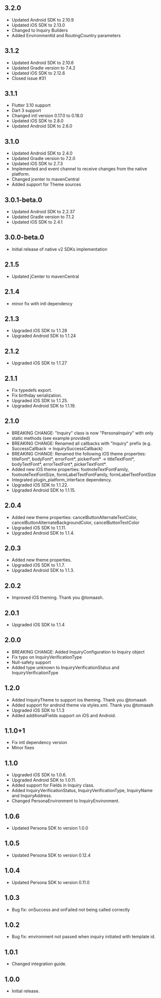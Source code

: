 ## 3.2.0

* Updated Android SDK to 2.10.9
* Updated iOS SDK to 2.13.0
* Changed to Inquiry Builders
* Added EnvironmentId and RoutingCountry parameters

## 3.1.2

* Updated Android SDK to 2.10.6
* Updated Gradle version to 7.4.2 
* Updated iOS SDK to 2.12.6
* Closed issue #31

## 3.1.1

* Flutter 3.10 support
* Dart 3 support
* Changed intl version 0.17.0 to 0.18.0
* Updated iOS SDK to 2.8.0
* Updated Android SDK to 2.6.0

## 3.1.0

* Updated Android SDK to 2.4.0
* Updated Gradle version to 7.2.0
* Updated iOS SDK to 2.7.3
* Implemented and event channel to receive changes from the native platform.
* Changed jcenter to mavenCentral
* Added support for Theme sources

## 3.0.1-beta.0

* Updated Android SDK to 2.2.37
* Updated Gradle version to 7.1.2
* Updated iOS SDK to 2.4.1

## 3.0.0-beta.0

* Initial release of native v2 SDKs implementation

## 2.1.5

* Updated jCenter to mavenCentral

## 2.1.4

* minor fix with intl dependency

## 2.1.3

* Upgraded iOS SDK to 1.1.28
* Upgraded Android SDK to 1.1.24

## 2.1.2

* Upgraded iOS SDK to 1.1.27

## 2.1.1

* Fix typedefs export.
* Fix birthday serialization.
* Upgraded iOS SDK to 1.1.25.
* Upgraded Android SDK to 1.1.19.

## 2.1.0

* BREAKING CHANGE: "Inquiry" class is now "PersonaInquiry" with only static methods (see example provided)
* BREAKING CHANGE: Renamed all callbacks with "Inquiry" prefix (e.g. SuccessCallback -> InquirySuccessCallback)
* BREAKING CHANGE: Renamed the following iOS theme properties: titleFont*, bodyFont*, errorFont*, pickerFont* -> titleTextFont*, bodyTextFont*, errorTextFont*, pickerTextFont*.
* Added new iOS theme properties: footnoteTextFontFamily, footnoteTextFontSize, formLabelTextFontFamily, formLabelTextFontSize
* Integrated plugin_platform_interface dependency.
* Upgraded iOS SDK to 1.1.22.
* Upgraded Android SDK to 1.1.15.

## 2.0.4

* Added new theme properties: cancelButtonAlternateTextColor, cancelButtonAlternateBackgroundColor, cancelButtonTextColor
* Upgraded iOS SDK to 1.1.11.
* Upgraded Android SDK to 1.1.4.

## 2.0.3

* Added new theme properties.
* Upgraded iOS SDK to 1.1.7.
* Upgraded Android SDK to 1.1.3.

## 2.0.2

* Improved iOS theming. Thank you @tomaash.

## 2.0.1

* Upgraded iOS SDK to 1.1.4
 
## 2.0.0

* BREAKING CHANGE: Added InquiryConfiguration to Inquiry object
* Fix typo on InquiryVerificationType 
* Null-safety support
* Added type unknown to InquiryVerificationStatus and InquiryVerificationType

## 1.2.0

* Added InquiryTheme to support ios theming. Thank you @tomaash
* Added support for android theme via styles.xml. Thank you @tomaash
* Upgraded iOS SDK to 1.1.3
* Added additionalFields support on iOS and Android.

## 1.1.0+1

* Fix intl dependency version
* Minor fixes

## 1.1.0

* Upgraded iOS SDK to 1.0.6.
* Upgraded Android SDK to 1.0.11.
* Added support for Fields in Inquiry class.
* Added InquiryVerificationStatus, InquiryVerificationType, InquiryName and InquiryAddress.
* Changed PersonaEnvironment to InquiryEnvironment.

## 1.0.6

* Updated Persona SDK to version 1.0.0

## 1.0.5

* Updated Persona SDK to version 0.12.4

## 1.0.4

* Updated Persona SDK to version 0.11.0

## 1.0.3

* Bug fix: onSuccess and onFailed not being called correctly

## 1.0.2

* Bug fix: environment not passed when inquiry initiated with template id. 

## 1.0.1

* Changed integration guide.

## 1.0.0

* Initial release.